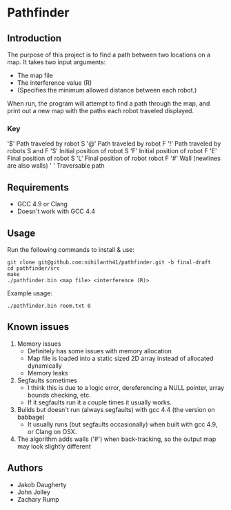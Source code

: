 # Pathfinder

## Introduction 
The purpose of this project is to find a path between two locations on a map.
It takes two input arguments:
- The map file
- The interference value (R) 
 - (Specifies the minimum allowed distance between each robot.)
 
When run, the program will attempt to find a path through the map, and print out a new map with the paths each robot traveled displayed.

### Key
'$' Path traveled by robot S
'@' Path traveled by robot F
'!' Path traveled by robots S and F
'S' Initial position of robot S
'F' Initial position of robot F
'E' Final position of robot S
'L' Final position of robot robot F
'#' Wall (newlines are also walls) 
' ' Traversable path 

## Requirements 
- GCC 4.9 or Clang
- Doesn't work with GCC 4.4

## Usage 
Run the following commands to install & use: 
```
git clone git@github.com:nihilanth41/pathfinder.git -b final-draft
cd pathfinder/src
make 
./pathfinder.bin <map file> <interference (R)>  
```
Example usage:
```
./pathfinder.bin room.txt 0
```

## Known issues
1. Memory issues 
	* Definitely has some issues with memory allocation
	* Map file is loaded into a static sized 2D array instead of allocated dynamically 
	* Memory leaks
2. Segfaults sometimes
	* I think this is due to a logic error, dereferencing a NULL pointer, array bounds checking, etc.
	* If it segfaults run it a couple times it usually works.
3. Builds but doesn't run (always segfaults) with gcc 4.4 (the version on babbage)
	* It usually runs (but segfaults occasionally) when built with gcc 4.9, or Clang on OSX.
4. The algorithm adds walls ('#') when back-tracking, so the output map may look slightly different


## Authors 
- Jakob Daugherty
- John Jolley
- Zachary Rump 
